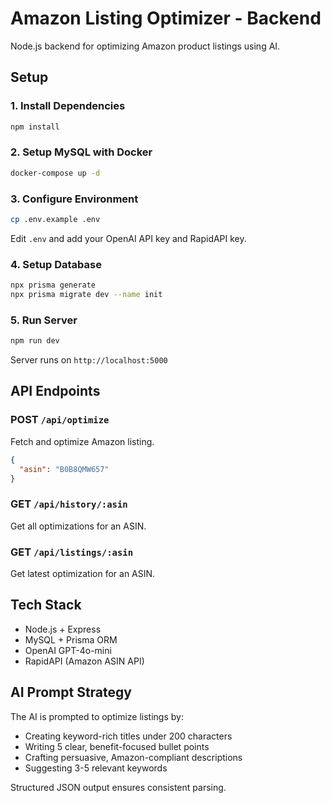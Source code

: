 # Amazon Listing Optimizer - Backend

Node.js backend for optimizing Amazon product listings using AI.

## Setup

### 1. Install Dependencies
```bash
npm install
```

### 2. Setup MySQL with Docker
```bash
docker-compose up -d
```

### 3. Configure Environment
```bash
cp .env.example .env
```
Edit `.env` and add your OpenAI API key and RapidAPI key.

### 4. Setup Database
```bash
npx prisma generate
npx prisma migrate dev --name init
```

### 5. Run Server
```bash
npm run dev
```

Server runs on `http://localhost:5000`

## API Endpoints

### POST `/api/optimize`
Fetch and optimize Amazon listing.
```json
{
  "asin": "B0B8QMW657"
}
```

### GET `/api/history/:asin`
Get all optimizations for an ASIN.

### GET `/api/listings/:asin`
Get latest optimization for an ASIN.

## Tech Stack
- Node.js + Express
- MySQL + Prisma ORM
- OpenAI GPT-4o-mini
- RapidAPI (Amazon ASIN API)

## AI Prompt Strategy
The AI is prompted to optimize listings by:
- Creating keyword-rich titles under 200 characters
- Writing 5 clear, benefit-focused bullet points
- Crafting persuasive, Amazon-compliant descriptions
- Suggesting 3-5 relevant keywords

Structured JSON output ensures consistent parsing.